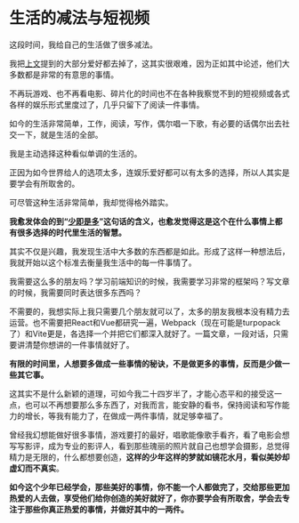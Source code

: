 # 生活的减法与短视频

这段时间，我给自己的生活做了很多减法。

我把[上文](/diary/2023/04/21)提到的大部分爱好都去掉了，这其实很艰难，因为正如其中论述，他们大多数都是非常的有意思的事情。

不再玩游戏、也不再看电影、碎片化的时间也不在各种我察觉不到的短视频或各式各样的娱乐形式里度过了，几乎只留下了阅读一件事情。

如今的生活非常简单，工作，阅读，写作，偶尔唱一下歌，有必要的话偶尔出去社交一下，就是生活的全部。

我是主动选择这种看似单调的生活的。

正因为如今世界给人的选项太多，连娱乐爱好都可以有太多的选择，所以人其实是要学会有所取舍的。

可尽管这种生活非常简单，我却觉得格外踏实。

**我愈发体会的到“[少即是多](/diary/2023/04/04)”这句话的含义，也愈发觉得这是这个在什么事情上都有很多选择的时代里生活的智慧。**

其实不仅是兴趣，我发现生活中大多数的东西都是如此。形成了这样一种想法后，我就开始以这个标准去衡量我生活中的每一件事情了。

我需要这么多的朋友吗？学习前端知识的时候，我需要学习非常的框架吗？写文章的时候，我需要同时表达很多东西吗？

不需要的，我想实际上我只需要几个朋友就可以了，太多的朋友我根本没有精力去运营。也不需要把React和Vue都研究一遍，Webpack（现在可能是turpopack了）和Vite更是，各选择一个并把它们都深入就好了。一篇文章，一段对话，只需要讲清楚你想讲的一件事情就好了。

**有限的时间里，人想要多做成一些事情的秘诀，不是做更多的事情，反而是少做一些其它事。**

这其实不是什么新颖的道理，可如今我二十四岁半了，才能心态平和的接受这一点，也可以不再想要那么多东西了，对我而言，能安静的看书，保持阅读和写作能力的增长，等我有能力了，在做成一两件事情，就足够幸福了。

曾经我幻想能做好很多事情，游戏要打的最好，唱歌能像歌手看齐，看了电影会想写写影评，成为专业的影评人，看到那些瑰丽的照片就自己也想学会摄影，总觉得精力是无限的，什么都想要创造，**这样的少年这样的梦就如镜花水月，看似美妙却虚幻而不真实**。

**如今这个少年已经学会，那些美好的事情，你不能一个人都做完了，交给那些更加热爱的人去做，享受他们给你创造的美好就好了，你亦要学会有所取舍，学会去专注于那些你真正热爱的事情，并做好其中的一两件。**



